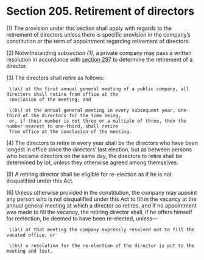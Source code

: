 # Section 205. Retirement of directors

\(1\) The provision under this section shall apply with regards to the retirement of directors unless there is specific provision in the company’s constitution or the term of appointment regarding retirement of directors.

\(2\) Notwithstanding _subsection \(1\)_, a private company may pass a written resolution in accordance with [section 297](../../division-5-meetings/subdivision-2-written-resolutions-of-private-companies/section-297.-written-resolutions-of-private-companies.md) to determine the retirement of a director.

\(3\) The directors shall retire as follows:

     \(a\) at the first annual general meeting of a public company, all directors shall retire from office at the  
     conclusion of the meeting; and

     \(b\) at the annual general meeting in every subsequent year, one-third of the directors for the time being,  
     or, if their number is not three or a multiple of three, then the number nearest to one-third, shall retire  
     from office at the conclusion of the meeting.

\(4\) The directors to retire in every year shall be the directors who have been longest in office since the directors’ last election, but as between persons who became directors on the same day, the directors to retire shall be determined by lot, unless they otherwise agreed among themselves.

\(5\) A retiring director shall be eligible for re-election as if he is not disqualified under this Act.

\(6\) Unless otherwise provided in the constitution, the company may appoint any person who is not disqualified under this Act to fill in the vacancy at the annual general meeting at which a director so retires, and if no appointment was made to fill the vacancy, the retiring director shall, if he offers himself for reelection, be deemed to have been re-elected, unless—

     \(a\) at that meeting the company expressly resolved not to fill the vacated office; or

     \(b\) a resolution for the re-election of the director is put to the meeting and lost.

